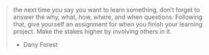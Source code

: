 >the next time you say you want to learn something, don’t forget to answer the why, what, how, where, and when questions. Following that, give yourself an assignment for when you finish your learning project. Make the stakes higher by involving others in it.
> - Dany Forest

